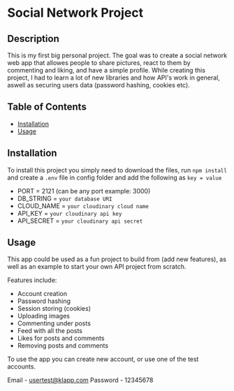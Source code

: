 # Social Network Project

## Description 

This is my first big personal project. The goal was to create a social network web app that allowes people to share pictures, react to them by commenting and liking, and have a simple profile. While creating this project, I had to learn a lot of new libraries and how API's work in general, aswell as securing users data (password hashing, cookies etc).

## Table of Contents

* [Installation](#installation)
* [Usage](#usage)

## Installation

To install this project you simply need to download the files, run `npm install` and create a `.env` file in config folder and add the following as `key = value`
  - PORT = 2121 (can be any port example: 3000)
  - DB_STRING = `your database URI`
  - CLOUD_NAME = `your cloudinary cloud name`
  - API_KEY = `your cloudinary api key`
  - API_SECRET = `your cloudinary api secret`

## Usage

This app could be used as a fun project to build from (add new features), as well as an example to start your own API project from scratch.

Features include:
  - Account creation
  - Password hashing
  - Session storing (cookies)
  - Uploading images
  - Commenting under posts
  - Feed with all the posts
  - Likes for posts and comments
  - Removing posts and comments

To use the app you can create new account, or use one of the test accounts.

Email - usertest@klapp.com
Password - 12345678

